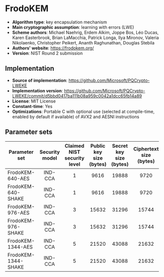 FrodoKEM
========

- **Algorithm type**: key encapsulation mechanism
- **Main cryptographic assumption**: learning with errors (LWE)
- **Scheme authors**: Michael Naehrig, Erdem Alkim, Joppe Bos, Léo Ducas, Karen Easterbrook, Brian LaMacchia, Patrick Longa, Ilya Mironov, Valeria Nikolaenko, Christopher Peikert, Ananth Raghunathan, Douglas Stebila
- **Authors' website**: https://frodokem.org/
- **Version**: NIST Round 2 submission

Implementation
--------------

- **Source of implementation**: https://github.com/Microsoft/PQCrypto-LWEKE
- **Implementation version**: https://github.com/Microsoft/PQCrypto-LWEKE/commit/d5bbd0417ba111b08a959c0042a1dcc65fb14a89
- **License**: MIT License
- **Constant-time**: Yes
- **Optimizations**: Portable C with optional use (selected at compile-time, enabled by default if available) of AVX2 and AESNI instructions

Parameter sets
--------------

| Parameter set       | Security model | Claimed NIST security level | Public key size (bytes) | Secret key size (bytes) | Ciphertext size (bytes) | Shared secret size (bytes) |
|---------------------|:--------------:|:---------------------------:|:-----------------------:|:-----------------------:|:-----------------------:|:--------------------------:|
| FrodoKEM-640-AES    |     IND-CCA    |              1              |           9616          |          19888          |           9720          |             16             |
| FrodoKEM-640-SHAKE  |     IND-CCA    |              1              |           9616          |          19888          |           9720          |             16             |
| FrodoKEM-976-AES    |     IND-CCA    |              3              |          15632          |          31296          |          15744          |             24             |
| FrodoKEM-976-SHAKE  |     IND-CCA    |              3              |          15632          |          31296          |          15744          |             24             |
| FrodoKEM-1344-AES   |     IND-CCA    |              5              |          21520          |          43088          |          21632          |             32             |
| FrodoKEM-1344-SHAKE |     IND-CCA    |              5              |          21520          |          43088          |          21632          |             32             |
